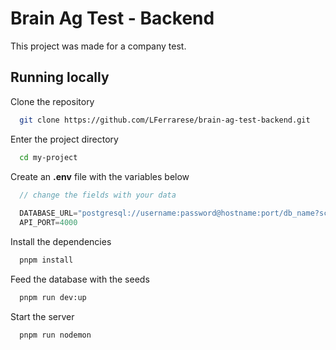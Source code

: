 
# Brain Ag Test - Backend

This project was made for a company test.
## Running locally

Clone the repository

```bash
  git clone https://github.com/LFerrarese/brain-ag-test-backend.git
```

Enter the project directory

```bash
  cd my-project
```

Create an **.env** file with the variables below

```javascript
  // change the fields with your data
  
  DATABASE_URL="postgresql://username:password@hostname:port/db_name?schema=public"
  API_PORT=4000
```

Install the dependencies

```bash
  pnpm install
```

Feed the database with the seeds

```bash
  pnpm run dev:up
```

Start the server

```bash
  pnpm run nodemon
```
